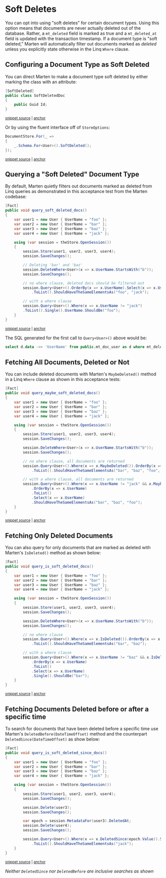 # Soft Deletes

You can opt into using "soft deletes" for certain document types. Using this option means that documents are
never actually deleted out of the database. Rather, a `mt_deleted` field is marked as true and a `mt_deleted_at`
field is updated with the transaction timestamp. If a document type is "soft deleted," Marten will automatically filter out
documents marked as _deleted_ unless you explicitly state otherwise in the Linq `Where` clause.

## Configuring a Document Type as Soft Deleted

You can direct Marten to make a document type soft deleted by either marking the class with an attribute:

<!-- snippet: sample_SoftDeletedAttribute -->
<a id='snippet-sample_softdeletedattribute'></a>
```cs
[SoftDeleted]
public class SoftDeletedDoc
{
    public Guid Id;
}
```
<sup><a href='https://github.com/JasperFx/marten/blob/master/src/Marten.Schema.Testing/configuring_mapping_deletion_style.cs#L21-L27' title='Snippet source file'>snippet source</a> | <a href='#snippet-sample_softdeletedattribute' title='Start of snippet'>anchor</a></sup>
<!-- endSnippet -->

Or by using the fluent interface off of `StoreOptions`:

<!-- snippet: sample_soft-delete-configuration-via-fi -->
<a id='snippet-sample_soft-delete-configuration-via-fi'></a>
```cs
DocumentStore.For(_ =>
{
    _.Schema.For<User>().SoftDeleted();
});
```
<sup><a href='https://github.com/JasperFx/marten/blob/master/src/Marten.Schema.Testing/configuring_mapping_deletion_style.cs#L56-L61' title='Snippet source file'>snippet source</a> | <a href='#snippet-sample_soft-delete-configuration-via-fi' title='Start of snippet'>anchor</a></sup>
<!-- endSnippet -->

## Querying a "Soft Deleted" Document Type

By default, Marten quietly filters out documents marked as deleted from Linq queries as demonstrated
in this acceptance test from the Marten codebase:

<!-- snippet: sample_query_soft_deleted_docs -->
<a id='snippet-sample_query_soft_deleted_docs'></a>
```cs
[Fact]
public void query_soft_deleted_docs()
{
    var user1 = new User { UserName = "foo" };
    var user2 = new User { UserName = "bar" };
    var user3 = new User { UserName = "baz" };
    var user4 = new User { UserName = "jack" };

    using (var session = theStore.OpenSession())
    {
        session.Store(user1, user2, user3, user4);
        session.SaveChanges();

        // Deleting 'bar' and 'baz'
        session.DeleteWhere<User>(x => x.UserName.StartsWith("b"));
        session.SaveChanges();

        // no where clause, deleted docs should be filtered out
        session.Query<User>().OrderBy(x => x.UserName).Select(x => x.UserName)
            .ToList().ShouldHaveTheSameElementsAs("foo", "jack");

        // with a where clause
        session.Query<User>().Where(x => x.UserName != "jack")
        .ToList().Single().UserName.ShouldBe("foo");
    }
}
```
<sup><a href='https://github.com/JasperFx/marten/blob/master/src/Marten.Testing/Acceptance/soft_deletes.cs#L285-L313' title='Snippet source file'>snippet source</a> | <a href='#snippet-sample_query_soft_deleted_docs' title='Start of snippet'>anchor</a></sup>
<!-- endSnippet -->

The SQL generated for the first call to `Query<User>()` above would be:

```sql
select d.data ->> 'UserName' from public.mt_doc_user as d where mt_deleted = False order by d.data ->> 'UserName'
```

## Fetching All Documents, Deleted or Not

You can include deleted documents with Marten's `MaybeDeleted()` method in a Linq `Where` clause
as shown in this acceptance tests:

<!-- snippet: sample_query_maybe_soft_deleted_docs -->
<a id='snippet-sample_query_maybe_soft_deleted_docs'></a>
```cs
[Fact]
public void query_maybe_soft_deleted_docs()
{
    var user1 = new User { UserName = "foo" };
    var user2 = new User { UserName = "bar" };
    var user3 = new User { UserName = "baz" };
    var user4 = new User { UserName = "jack" };

    using (var session = theStore.OpenSession())
    {
        session.Store(user1, user2, user3, user4);
        session.SaveChanges();

        session.DeleteWhere<User>(x => x.UserName.StartsWith("b"));
        session.SaveChanges();

        // no where clause, all documents are returned
        session.Query<User>().Where(x => x.MaybeDeleted()).OrderBy(x => x.UserName).Select(x => x.UserName)
            .ToList().ShouldHaveTheSameElementsAs("bar", "baz", "foo", "jack");

        // with a where clause, all documents are returned
        session.Query<User>().Where(x => x.UserName != "jack" && x.MaybeDeleted())
            .OrderBy(x => x.UserName)
            .ToList()
            .Select(x => x.UserName)
            .ShouldHaveTheSameElementsAs("bar", "baz", "foo");
    }
}
```
<sup><a href='https://github.com/JasperFx/marten/blob/master/src/Marten.Testing/Acceptance/soft_deletes.cs#L315-L345' title='Snippet source file'>snippet source</a> | <a href='#snippet-sample_query_maybe_soft_deleted_docs' title='Start of snippet'>anchor</a></sup>
<!-- endSnippet -->

## Fetching Only Deleted Documents

You can also query for only documents that are marked as deleted with Marten's `IsDeleted()` method
as shown below:

<!-- snippet: sample_query_is_soft_deleted_docs -->
<a id='snippet-sample_query_is_soft_deleted_docs'></a>
```cs
[Fact]
public void query_is_soft_deleted_docs()
{
    var user1 = new User { UserName = "foo" };
    var user2 = new User { UserName = "bar" };
    var user3 = new User { UserName = "baz" };
    var user4 = new User { UserName = "jack" };

    using (var session = theStore.OpenSession())
    {
        session.Store(user1, user2, user3, user4);
        session.SaveChanges();

        session.DeleteWhere<User>(x => x.UserName.StartsWith("b"));
        session.SaveChanges();

        // no where clause
        session.Query<User>().Where(x => x.IsDeleted()).OrderBy(x => x.UserName).Select(x => x.UserName)
            .ToList().ShouldHaveTheSameElementsAs("bar", "baz");

        // with a where clause
        session.Query<User>().Where(x => x.UserName != "baz" && x.IsDeleted())
            .OrderBy(x => x.UserName)
            .ToList()
            .Select(x => x.UserName)
            .Single().ShouldBe("bar");
    }
}
```
<sup><a href='https://github.com/JasperFx/marten/blob/master/src/Marten.Testing/Acceptance/soft_deletes.cs#L347-L377' title='Snippet source file'>snippet source</a> | <a href='#snippet-sample_query_is_soft_deleted_docs' title='Start of snippet'>anchor</a></sup>
<!-- endSnippet -->

## Fetching Documents Deleted before or after a specific time

To search for documents that have been deleted before a specific time use Marten's `DeletedBefore(DateTimeOffset)` method
and the counterpart `DeletedSince(DateTimeOffset)` as show below:

<!-- snippet: sample_query_soft_deleted_since -->
<a id='snippet-sample_query_soft_deleted_since'></a>
```cs
[Fact]
public void query_is_soft_deleted_since_docs()
{
    var user1 = new User { UserName = "foo" };
    var user2 = new User { UserName = "bar" };
    var user3 = new User { UserName = "baz" };
    var user4 = new User { UserName = "jack" };

    using (var session = theStore.OpenSession())
    {
        session.Store(user1, user2, user3, user4);
        session.SaveChanges();

        session.Delete(user3);
        session.SaveChanges();

        var epoch = session.MetadataFor(user3).DeletedAt;
        session.Delete(user4);
        session.SaveChanges();

        session.Query<User>().Where(x => x.DeletedSince(epoch.Value)).Select(x => x.UserName)
            .ToList().ShouldHaveTheSameElementsAs("jack");
    }
}
```
<sup><a href='https://github.com/JasperFx/marten/blob/master/src/Marten.Testing/Acceptance/soft_deletes.cs#L379-L405' title='Snippet source file'>snippet source</a> | <a href='#snippet-sample_query_soft_deleted_since' title='Start of snippet'>anchor</a></sup>
<!-- endSnippet -->

_Neither `DeletedSince` nor `DeletedBefore` are inclusive searches as shown_
